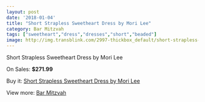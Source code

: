 ```yaml
---
layout: post
date: '2018-01-04'
title: "Short Strapless Sweetheart Dress by Mori Lee"
category: Bar Mitzvah
tags: ["sweetheart","dress","dresses","short","beaded"]
image: http://img.transblink.com/2997-thickbox_default/short-strapless-sweetheart-dress-by-mori-lee.jpg
---
```

Short Strapless Sweetheart Dress by Mori Lee

On Sales: **$271.99**
<a href="https://www.transblink.com/en/bar-mitzvah/949-short-strapless-sweetheart-dress-by-mori-lee.html"><amp-img layout="responsive" width="600" height="600" src="//img.transblink.com/2997-thickbox_default/short-strapless-sweetheart-dress-by-mori-lee.jpg" alt="Short Strapless Sweetheart Dress by Mori Lee 0" /></a>
<a href="https://www.transblink.com/en/bar-mitzvah/949-short-strapless-sweetheart-dress-by-mori-lee.html"><amp-img layout="responsive" width="600" height="600" src="//img.transblink.com/3000-thickbox_default/short-strapless-sweetheart-dress-by-mori-lee.jpg" alt="Short Strapless Sweetheart Dress by Mori Lee 1" /></a>
<a href="https://www.transblink.com/en/bar-mitzvah/949-short-strapless-sweetheart-dress-by-mori-lee.html"><amp-img layout="responsive" width="600" height="600" src="//img.transblink.com/2999-thickbox_default/short-strapless-sweetheart-dress-by-mori-lee.jpg" alt="Short Strapless Sweetheart Dress by Mori Lee 2" /></a>
<a href="https://www.transblink.com/en/bar-mitzvah/949-short-strapless-sweetheart-dress-by-mori-lee.html"><amp-img layout="responsive" width="600" height="600" src="//img.transblink.com/2998-thickbox_default/short-strapless-sweetheart-dress-by-mori-lee.jpg" alt="Short Strapless Sweetheart Dress by Mori Lee 3" /></a>

Buy it: [Short Strapless Sweetheart Dress by Mori Lee](https://www.transblink.com/en/bar-mitzvah/949-short-strapless-sweetheart-dress-by-mori-lee.html "Short Strapless Sweetheart Dress by Mori Lee")

View more: [Bar Mitzvah](https://www.transblink.com/en/2-bar-mitzvah "Bar Mitzvah")